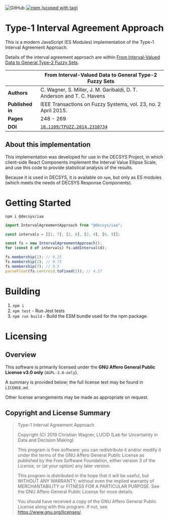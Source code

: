 ![GitHub](https://img.shields.io/github/license/decsys/iaa.svg)
[![npm (scoped with tag)](https://img.shields.io/npm/v/@decsys/iaa/latest.svg)](https://www.npmjs.com/package/@decsys/iaa)

# Type-1 Interval Agreement Approach

This is a modern JavaScript (ES Modules) implementation of the Type-1 Interval Agreement Approach.

Details of the interval agreement approach are within [From Interval-Valued Data to General Type-2 Fuzzy Sets](https://ieeexplore.ieee.org/document/6762925).

| | From Interval-Valued Data to General Type-2 Fuzzy Sets |
|-|-|
| **Authors** | C. Wagner, S. Miller, J. M. Garibaldi, D. T. Anderson and T. C. Havens |
| **Published in** | IEEE Transactions on Fuzzy Systems, vol. 23, no. 2 April 2015. |
| **Pages** | 248 - 269 |
| **DOI** | [`10.1109/TFUZZ.2014.2310734`](https://doi.org/10.1109/TFUZZ.2014.2310734) |

## About this implementation

This implementation was developed for use in the DECSYS Project, in which client-side React Components implement the Interval Value Ellipse Scale, and use this code to provide statistical analysis of the results.

Because it is used in DECSYS, it is available on `npm`, but only as ES modules (which meets the needs of DECSYS Response Components).

# Getting Started

`npm i @decsys/iaa`

```js
import IntervalAgreementApproach from "@decsys/iaa";

const intervals = [[1, 7], [2, 6], [2, 4], [6, 9]];

const fs = new IntervalAgreementApproach();
for (const d of intervals) fs.addInterval(d);

fs.membership(1); // 0.25
fs.membership(2); // 0.75
fs.membership(7); // 0.5
parseFloat(fs.centroid.toFixed(2)); // 4.57
```

# Building

1. `npm i`
2. `npm test` - Run Jest tests
3. `npm run build` - Build the ESM bundle used for the npm package.

# Licensing

## Overview

This software is primarily licensed under the **GNU Affero General Public License v3.0 only** (`AGPL-3.0-only`).

A summary is provided below; the full license text may be found in `LICENSE.md`.

Other license arrangements may be made as appropriate on request.

## Copyright and License Summary

> Type-1 Interval Agreement Approach
>
> Copyright (C) 2019 Christian Wagner, LUCID (Lab for Uncertainty in Data and Decision Making)
>
> This program is free software: you can redistribute it and/or modify
it under the terms of the GNU Affero General Public License as published
by the Free Software Foundation, either version 3 of the License, or
(at your option) any later version.
>
> This program is distributed in the hope that it will be useful,
but WITHOUT ANY WARRANTY; without even the implied warranty of
MERCHANTABILITY or FITNESS FOR A PARTICULAR PURPOSE.  See the
GNU Affero General Public License for more details.
>
> You should have received a copy of the GNU Affero General Public License
along with this program.  If not, see <https://www.gnu.org/licenses/>.